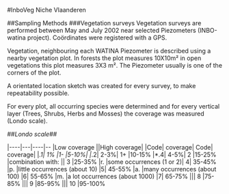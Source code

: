 #InboVeg Niche Vlaanderen

##Sampling Methods
###Vegetation surveys
Vegetation surveys are performed between May and July 2002 near selected Piezometers (INBO-watina project). Coördinates were registered with a GPS. 

Vegetation, neighbouring each WATINA Piezometer is described using a nearby vegetation plot. In forests the plot measures 10X10m² in open vegetations this plot measures 3X3 m². The Piezometer usually is one of the corners of the plot.

A orientated location sketch was created for every survey, to make repeatability possible. 

For every plot, all occurring species were determined and for every vertical layer (Trees, Shrubs, Herbs and Mosses) the coverage was measured (Londo scale).

##*Londo scale*##

|----|---|----|--
|Low coverage	||High coverage|
|Code|	coverage|	Code|	coverage|
|*.1|	1%	|1-	|5-10%|
|*.2|	2-3%|	1+	|10-15%
|*.4|	4-5%|	2	|15-25%
|combination with: ||	3	|25-35%
|r.	|some occurrences (1 or 2)|	4|	35-45%
|p.	|little occurrences (about 10)	|5|	45-55%
|a.	|many occurrences (about 100)	|6|	55-65%
|m.	|a lot occurrences (about 1000)   |7|	65-75%
|||		8	|75-85%
|||		9	|85-95%
|||		10	|95-100%





 





